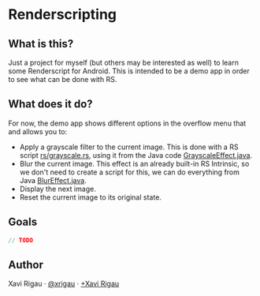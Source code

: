 Renderscripting
===
What is this?
---
Just a project for myself (but others may be interested as well) to learn some Renderscript for Android. This is intended to be a demo app in order to see what can be done with RS.

What does it do?
---
For now, the demo app shows different options in the overflow menu that and allows you to:

* Apply a grayscale filter to the current image. This is done with a RS script [rs/grayscale.rs](https://github.com/xrigau/renderscripting/tree/master/app/src/main/rs/grayscale.rs), using it from the Java code [GrayscaleEffect.java](https://github.com/xrigau/renderscripting/tree/master/app/src/main/java/com/xrigau/renderscripting/effects/GrayscaleEffect.java).
* Blur the current image. This effect is an already built-in RS Intrinsic, so we don't need to create a script for this, we can do everything from Java [BlurEffect.java](https://github.com/xrigau/renderscripting/tree/master/app/src/main/java/com/xrigau/renderscripting/effects/BlurEffect.java).
* Display the next image.
* Reset the current image to its original state.

Goals
---
```java
// TODO
```

Author
---
Xavi Rigau · [@xrigau](http://twitter.com/xrigau) · [+Xavi Rigau](http://gplus.to/xrigau)